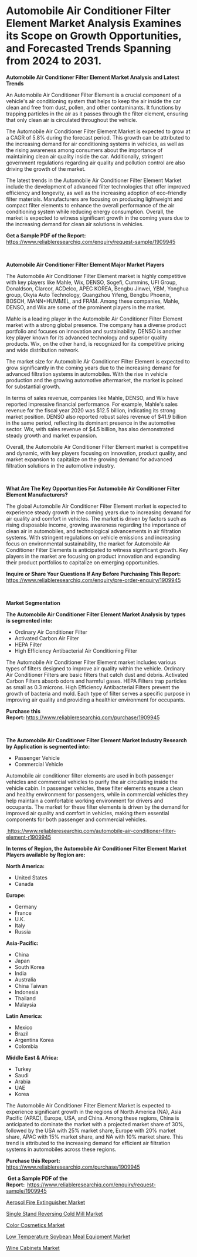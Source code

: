 <p><h1>Automobile Air Conditioner Filter Element Market Analysis Examines its Scope on Growth Opportunities, and Forecasted Trends Spanning from 2024 to 2031.</h1></p><p><strong>Automobile Air Conditioner Filter Element Market Analysis and Latest Trends</strong></p>
<p><p>An Automobile Air Conditioner Filter Element is a crucial component of a vehicle's air conditioning system that helps to keep the air inside the car clean and free from dust, pollen, and other contaminants. It functions by trapping particles in the air as it passes through the filter element, ensuring that only clean air is circulated throughout the vehicle.</p><p>The Automobile Air Conditioner Filter Element Market is expected to grow at a CAGR of 5.8% during the forecast period. This growth can be attributed to the increasing demand for air conditioning systems in vehicles, as well as the rising awareness among consumers about the importance of maintaining clean air quality inside the car. Additionally, stringent government regulations regarding air quality and pollution control are also driving the growth of the market.</p><p>The latest trends in the Automobile Air Conditioner Filter Element Market include the development of advanced filter technologies that offer improved efficiency and longevity, as well as the increasing adoption of eco-friendly filter materials. Manufacturers are focusing on producing lightweight and compact filter elements to enhance the overall performance of the air conditioning system while reducing energy consumption. Overall, the market is expected to witness significant growth in the coming years due to the increasing demand for clean air solutions in vehicles.</p></p>
<p><strong>Get a Sample PDF of the Report:&nbsp;</strong> <a href="https://www.reliableresearchiq.com/enquiry/request-sample/1909945">https://www.reliableresearchiq.com/enquiry/request-sample/1909945</a></p>
<p>&nbsp;</p>
<p><strong>Automobile Air Conditioner Filter Element Major Market Players</strong></p>
<p><p>The Automobile Air Conditioner Filter Element market is highly competitive with key players like Mahle, Wix, DENSO, Sogefi, Cummins, UFI Group, Donaldson, Clarcor, ACDelco, APEC KOREA, Bengbu Jinwei, YBM, Yonghua group, Okyia Auto Technology, Guangzhou Yifeng, Bengbu Phoenix, BOSCH, MANN+HUMMEL, and FRAM. Among these companies, Mahle, DENSO, and Wix are some of the prominent players in the market.</p><p>Mahle is a leading player in the Automobile Air Conditioner Filter Element market with a strong global presence. The company has a diverse product portfolio and focuses on innovation and sustainability. DENSO is another key player known for its advanced technology and superior quality products. Wix, on the other hand, is recognized for its competitive pricing and wide distribution network.</p><p>The market size for Automobile Air Conditioner Filter Element is expected to grow significantly in the coming years due to the increasing demand for advanced filtration systems in automobiles. With the rise in vehicle production and the growing automotive aftermarket, the market is poised for substantial growth.</p><p>In terms of sales revenue, companies like Mahle, DENSO, and Wix have reported impressive financial performance. For example, Mahle's sales revenue for the fiscal year 2020 was $12.5 billion, indicating its strong market position. DENSO also reported robust sales revenue of $41.9 billion in the same period, reflecting its dominant presence in the automotive sector. Wix, with sales revenue of $4.5 billion, has also demonstrated steady growth and market expansion.</p><p>Overall, the Automobile Air Conditioner Filter Element market is competitive and dynamic, with key players focusing on innovation, product quality, and market expansion to capitalize on the growing demand for advanced filtration solutions in the automotive industry.</p></p>
<p>&nbsp;</p>
<p><strong>What Are The Key Opportunities For Automobile Air Conditioner Filter Element Manufacturers?</strong></p>
<p><p>The global Automobile Air Conditioner Filter Element market is expected to experience steady growth in the coming years due to increasing demand for air quality and comfort in vehicles. The market is driven by factors such as rising disposable income, growing awareness regarding the importance of clean air in automobiles, and technological advancements in air filtration systems. With stringent regulations on vehicle emissions and increasing focus on environmental sustainability, the market for Automobile Air Conditioner Filter Elements is anticipated to witness significant growth. Key players in the market are focusing on product innovation and expanding their product portfolios to capitalize on emerging opportunities.</p></p>
<p><strong>Inquire or Share Your Questions If Any Before Purchasing This Report:</strong> <a href="https://www.reliableresearchiq.com/enquiry/pre-order-enquiry/1909945">https://www.reliableresearchiq.com/enquiry/pre-order-enquiry/1909945</a></p>
<p>&nbsp;</p>
<p><strong>Market Segmentation</strong></p>
<p><strong>The Automobile Air Conditioner Filter Element Market Analysis by types is segmented into:</strong></p>
<p><ul><li>Ordinary Air Conditioner Filter</li><li>Activated Carbon Air Filter</li><li>HEPA Filter</li><li>High Efficiency Antibacterial Air Conditioning Filter</li></ul></p>
<p><p>The Automobile Air Conditioner Filter Element market includes various types of filters designed to improve air quality within the vehicle. Ordinary Air Conditioner Filters are basic filters that catch dust and debris. Activated Carbon Filters absorb odors and harmful gases. HEPA Filters trap particles as small as 0.3 microns. High Efficiency Antibacterial Filters prevent the growth of bacteria and mold. Each type of filter serves a specific purpose in improving air quality and providing a healthier environment for occupants.</p></p>
<p><strong>Purchase this Report:&nbsp;</strong><a href="https://www.reliableresearchiq.com/purchase/1909945">https://www.reliableresearchiq.com/purchase/1909945</a></p>
<p>&nbsp;</p>
<p><strong>The Automobile Air Conditioner Filter Element Market Industry Research by Application is segmented into:</strong></p>
<p><ul><li>Passenger Vehicle</li><li>Commercial Vehicle</li></ul></p>
<p><p>Automobile air conditioner filter elements are used in both passenger vehicles and commercial vehicles to purify the air circulating inside the vehicle cabin. In passenger vehicles, these filter elements ensure a clean and healthy environment for passengers, while in commercial vehicles they help maintain a comfortable working environment for drivers and occupants. The market for these filter elements is driven by the demand for improved air quality and comfort in vehicles, making them essential components for both passenger and commercial vehicles.</p></p>
<p><a href="https://www.reliableresearchiq.com/automobile-air-conditioner-filter-element-r1909945">&nbsp;https://www.reliableresearchiq.com/automobile-air-conditioner-filter-element-r1909945</a></p>
<p><strong>In terms of Region, the Automobile Air Conditioner Filter Element Market Players available by Region are:</strong></p>
<p>
    <p> <strong> North America: </strong>
        <ul>
            <li>United States</li>
            <li>Canada</li>
        </ul>
        </p> 
    <p> <strong> Europe: </strong>
        <ul>
            <li>Germany</li>
            <li>France</li>
            <li>U.K.</li>
            <li>Italy</li>
            <li>Russia</li>
        </ul>
        </p> 
    <p> <strong> Asia-Pacific: </strong>
        <ul>
            <li>China</li>
            <li>Japan</li>
            <li>South Korea</li>
            <li>India</li>
            <li>Australia</li>
            <li>China Taiwan</li>
            <li>Indonesia</li>
            <li>Thailand</li>
            <li>Malaysia</li>
        </ul>
        </p> 
    <p> <strong> Latin America: </strong>
        <ul>
            <li>Mexico</li>
            <li>Brazil</li>
            <li>Argentina Korea</li>
            <li>Colombia</li>
        </ul>
        </p> 
    <p> <strong> Middle East & Africa: </strong>
        <ul>
            <li>Turkey</li>
            <li>Saudi</li>
            <li>Arabia</li>
            <li>UAE</li>
            <li>Korea</li>
        </ul>
    </p>
    </p>
<p><p>The Automobile Air Conditioner Filter Element Market is expected to experience significant growth in the regions of North America (NA), Asia Pacific (APAC), Europe, USA, and China. Among these regions, China is anticipated to dominate the market with a projected market share of 30%, followed by the USA with 25% market share, Europe with 20% market share, APAC with 15% market share, and NA with 10% market share. This trend is attributed to the increasing demand for efficient air filtration systems in automobiles across these regions.</p></p>
<p><strong>Purchase this Report: </strong><a href="https://www.reliableresearchiq.com/purchase/1909945">https://www.reliableresearchiq.com/purchase/1909945</a></p>
<p>&nbsp;<strong>Get a Sample PDF of the Report:&nbsp;&nbsp;</strong><a href="https://www.reliableresearchiq.com/enquiry/request-sample/1909945">https://www.reliableresearchiq.com/enquiry/request-sample/1909945</a></p>
<p><strong></strong></p>
<p><p><a href="https://medium.com/@rontayewer0/aerosol-fire-extinguisher-market-size-share-analysis-growth-trends-forecast-2024-2031-27ec4e2e7842">Aerosol Fire Extinguisher Market</a></p><p><a href="https://github.com/kishanagarner91/Market-Research-Report-List-1/blob/main/single-stand-reversing-cold-mill-market.md">Single Stand Reversing Cold Mill Market</a></p><p><a href="https://medium.com/@jakobeblake51/color-cosmetics-market-size-share-trends-analysis-report-by-end-use-offline-online-by-raw-a0988f5f4bed">Color Cosmetics Market</a></p><p><a href="https://github.com/hrhzhypq19/Market-Research-Report-List-1/blob/main/low-temperature-soybean-meal-equipment-market.md">Low Temperature Soybean Meal Equipment Market</a></p><p><a href="https://medium.com/@brisistensen57567/wine-cabinets-market-emerging-trends-and-future-prospects-for-period-from-2024-to-2031-4f226a0540a3?postPublishedType=initial">Wine Cabinets Market</a></p></p>